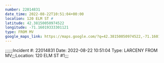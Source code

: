 ```yaml
---
number: 22014831
date_time: 2022-08-22T10:51:04+00:00
location: 120 ELM ST #
latitude: 42.38150050974522
longitude: -71.16019333301121
type: FROM MV
google_maps_link: https://maps.google.com/?q=42.38150050974522,-71.16019333301121
---
```


;;;;;;Incident #: 22014831   Date: 2022-08-22 10:51:04   Type: LARCENY FROM MV;;;Location: 120 ELM ST #1;;;
